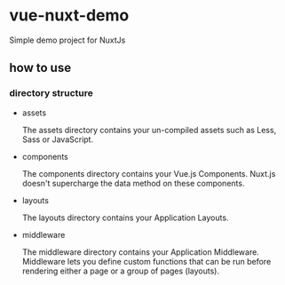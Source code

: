 # vue-nuxt-demo
Simple demo project for NuxtJs

## how to use

### directory structure

* assets

    The assets directory contains your un-compiled assets such as Less, Sass or JavaScript.

* components

    The components directory contains your Vue.js Components. Nuxt.js doesn't supercharge the data method on these components.

* layouts

    The layouts directory contains your Application Layouts.

* middleware

    The middleware directory contains your Application Middleware. Middleware lets you define custom functions that can be run before rendering either a page or a group of pages (layouts).





